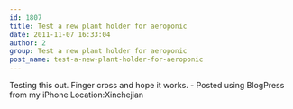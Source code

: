```yaml
---
id: 1807
title: Test a new plant holder for aeroponic
date: 2011-11-07 16:33:04
author: 2
group: Test a new plant holder for aeroponic
post_name: test-a-new-plant-holder-for-aeroponic
---
```


Testing this out. Finger cross and hope it works. - Posted using BlogPress from my iPhone Location:Xinchejian